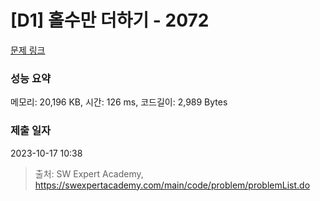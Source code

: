 # [D1] 홀수만 더하기 - 2072 

[문제 링크](https://swexpertacademy.com/main/code/problem/problemDetail.do?contestProbId=AV5QSEhaA5sDFAUq) 

### 성능 요약

메모리: 20,196 KB, 시간: 126 ms, 코드길이: 2,989 Bytes

### 제출 일자

2023-10-17 10:38



> 출처: SW Expert Academy, https://swexpertacademy.com/main/code/problem/problemList.do